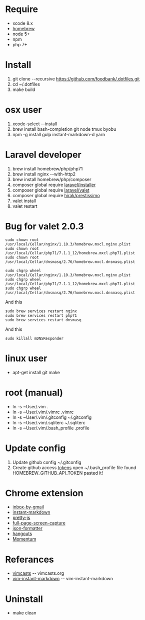 # Require
* xcode 8.x
* [homebrew](http://mxcl.github.com/homebrew/)
* node 5+
* npm
* php 7+

# Install
1. git clone --recursive https://github.com/foodbank/.dotfiles.git
2. cd ~/.dotfiles
3. make build

# osx user
1. xcode-select --install
2. brew install bash-completion git node tmux byobu
3. npm -g install gulp instant-markdown-d yarn

# Laravel developer
1. brew install homebrew/php/php71
2. brew install nginx --with-http2
3. brew install homebrew/php/composer
4. composer global require [laravel/installer](https://github.com/laravel/installer)
5. composer global require [laravel/valet](https://github.com/laravel/valet)
6. composer global require [hirak/prestissimo](https://github.com/hirak/prestissimo)
7. valet install
8. valet restart

# Bug for valet 2.0.3
```
sudo chown root /usr/local/Cellar/nginx/1.10.3/homebrew.mxcl.nginx.plist
sudo chown root /usr/local/Cellar/php71/7.1.1_12/homebrew.mxcl.php71.plist
sudo chown root /usr/local/Cellar/dnsmasq/2.76/homebrew.mxcl.dnsmasq.plist

sudo chgrp wheel /usr/local/Cellar/nginx/1.10.3/homebrew.mxcl.nginx.plist
sudo chgrp wheel /usr/local/Cellar/php71/7.1.1_12/homebrew.mxcl.php71.plist
sudo chgrp wheel /usr/local/Cellar/dnsmasq/2.76/homebrew.mxcl.dnsmasq.plist
```
And this
```
sudo brew services restart nginx
sudo brew services restart php71
sudo brew services restart dnsmasq
```
And this
```
sudo killall mDNSResponder
```

# linux user
* apt-get install git make

# root (manual)
* ln -s ~User/.vim .
* ln -s ~User/.vim/.vimrc .vimrc
* ln -s ~User/.vim/.gitconfig ~/.gitconfig
* ln -s ~User/.vim/.sqliterc ~/.sqliterc
* ln -s ~User/.vim/.bash_profile .profile

# Update config
1. Update github config ~/.gitconfig
2. Create github access [tokens](https://github.com/settings/tokens) open ~/.bash_profile file found HOMEBREW_GITHUB_API_TOKEN pasted it!

# Chrome extension
* [inbox-by-gmail](https://chrome.google.com/webstore/detail/inbox-by-gmail/gkljgfmjocfalijkgoogmfffkhmkbgol)
* [instant-markdown](https://chrome.google.com/webstore/detail/markdown-preview/jmchmkecamhbiokiopfpnfgbidieafmd?hl=zh-TW)
* [pretty-js](https://chrome.google.com/webstore/detail/pretty-beautiful-javascri/piekbefgpgdecckjcpffhnacjflfoddg)
* [full-page-screen-capture](https://chrome.google.com/webstore/detail/full-page-screen-capture/fdpohaocaechififmbbbbbknoalclacl)
* [json-formatter](https://chrome.google.com/webstore/detail/json-formatter/bcjindcccaagfpapjjmafapmmgkkhgoa?hl=zh-TW)
* [hangouts](https://chrome.google.com/webstore/detail/google-hangouts/nckgahadagoaajjgafhacjanaoiihapd?hl=zh-TW)
* [Momentum](https://chrome.google.com/webstore/detail/momentum/laookkfknpbbblfpciffpaejjkokdgca?hl=en)

# Referances
* [vimcasts](http://vimcasts.org/episodes/synchronizing-plugins-with-git-submodules-and-pathogen/) -- vimcasts.org
* [vim-instant-markdown](https://github.com/suan/vim-instant-markdown.git) -- vim-instant-markdown

# Uninstall
* make clean

